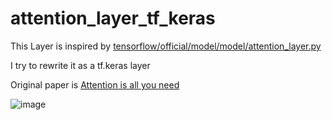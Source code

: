 # attention_layer_tf_keras

This Layer is inspired by [tensorflow/official/model/model/attention_layer.py](https://github.com/tensorflow/models/blob/3fca8afe7eaaaa845b803ab7951ee3f3ed235208/official/transformer/model/attention_layer.py)

I try to rewrite it as a tf.keras layer

Original paper is [Attention is all you need](https://arxiv.org/pdf/1706.03762.pdf)

![image](http://github.com/susiwen8/attention_layer_tf_keras/raw/master/Attention.jpg)
